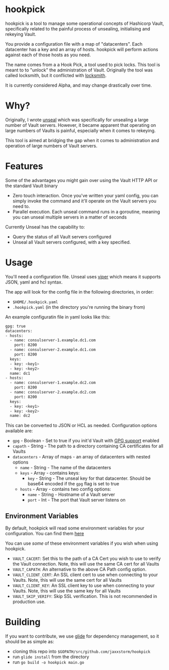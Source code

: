 # hookpick

hookpick is a tool to manage some operational concepts of Hashicorp Vault, specifically related to the painful process of unsealing, initialising and rekeying Vault.

You provide a configuration file with a map of "datacenters". Each datacenter has a key and an array of hosts. hookpick will perform actions against each of those hosts as you need.

The name comes from a a Hook Pick, a tool used to pick locks. This tool is meant to to "unlock" the administration of Vault. Originally the tool was called locksmith, but it conflicted with [locksmith](https://github.com/coreos/locksmith).

It is currently considered Alpha, and may change drastically over time.

# Why?

Originally, I wrote [unseal](https://github.com/jaxxstorm/unseal) which was specifically for unsealing a large number of Vault servers. However, it became apparent that operating on large numbers of Vaults is painful, especially when it comes to rekeying.

This tool is aimed at bridging the gap when it comes to administration and operation of large numbers of Vault servers.

# Features

Some of the advantages you might gain over using the Vault HTTP API or the standard Vault binary

- Zero touch interaction. Once you've written your yaml config, you can simply invoke the command and it'll operate on the Vault servers you need to.
- Parallel execution. Each unseal command runs in a goroutine, meaning you can unseal multiple servers in a matter of seconds

Currently Unseal has the capability to:

- Query the status of all Vault servers configured
- Unseal all Vault servers configured, with a key specified.

# Usage

You'll need a configuration file. Unseal uses [viper](https://github.com/spf13/viper) which means it supports JSON, yaml and hcl syntax.

The app will look for the config file in the following directories, in order:

 - `$HOME/.hookpick.yaml`
 - `.hookpick.yaml` (in the directory you're running the binary from)

An example configuratin file in yaml looks like this:

```bash
gpg: true
datacenters:
- hosts:
  - name: consulserver-1.example.dc1.com
    port: 8200
  - name: consulserver-2.example.dc1.com
    port: 8200
  keys:
  - key: <key1>
  - key: <key2>
  name: dc1
- hosts:
  - name: consulserver-1.example.dc2.com
    port: 8200
  - name: consulserver-2.example.dc2.com
    port: 8200
  keys:
  - key: <key1>
  - key: <key2>
  name: dc2
```

This can be converted to JSON or HCL as needed. Configuration options available are:

 - `gpg` - Boolean - Set to true if you init'd Vault with [GPG support](https://www.vaultproject.io/docs/concepts/pgp-gpg-keybase.html) enabled
 - `capath` - String - The path to a directory containing CA certificates for all Vaults
 - `datacenters` - Array of maps - an array of datacenters with nested options
   - `name` - String - The name of the datacenters
   - `keys` - Array - contains keys:
     - `key` - String - The unseal key for that datacenter. Should be base64 encoded if the `gpg` flag is set to true
   - `hosts` - Array - contains two config options:
     - `name` - String - Hostname of a Vault server
     - `port` - Int - The port that Vault server listens on

## Environment Variables

By default, hookpick will read some environment variables for your configuration. You can find them [here](https://www.vaultproject.io/docs/commands/environment.html)

You can use _some_ of these environment variables if you wish when using hookpick.

 - `VAULT_CACERT`: Set this to the path of a CA Cert you wish to use to verify the Vault connection. Note, this will use the same CA cert for all Vaults
 - `VAULT_CAPATH`: An alternative to the above CA Path config option.
 - `VAULT_CLIENT_CERT`: An SSL client cert to use when connecting to your Vaults. Note, this will use the same cert for all Vaults
 - `VAULT_CLIENT_KEY`: An SSL client key to use when connecting to your Vaults. Note, this will use the same key for all Vaults
 - `VAULT_SKIP_VERIFY`: Skip SSL verification. This is not recommended in production use.

# Building

If you want to contribute, we use [glide](https://glide.sh/) for dependency management, so it should be as simple as:

 - cloning this repo into `$GOPATH/src/github.com/jaxxstorm/hookpick`
 - run `glide install` from the directory
 - run `go build -o hookpick main.go`
